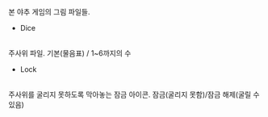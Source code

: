 본 야추 게임의 그림 파일들.

+ Dice
</br>
주사위 파일.
기본(물음표) / 1~6까지의 수



+ Lock
</br>
주사위를 굴리지 못하도록 막아놓는 잠금 아이콘.
잠금(굴리지 못함)/잠금 해제(굴릴 수 있음)
